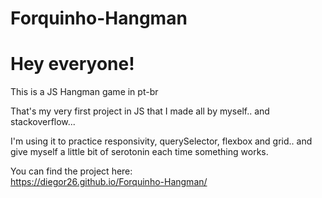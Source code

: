# Forquinho-Hangman

<h1>Hey everyone!</h1>

This is a JS Hangman game in pt-br <br>

That's my very first project in JS that I made all by myself.. and stackoverflow... <br>

I'm using it to practice responsivity, querySelector, flexbox and grid.. and give myself a little bit of serotonin each time something works. <br>

You can find the project here: <br>
https://diegor26.github.io/Forquinho-Hangman/
